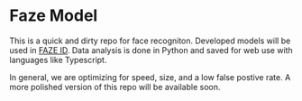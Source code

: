 # Faze Model

This is a quick and dirty repo for face recogniton. Developed models will be used in [FAZE ID](https://faze.kryptik.app/). Data analysis is done in Python and saved for web use with languages like Typescript.

In general, we are optimizing for speed, size, and a low false postive rate. A more polished version of this repo will be available soon.
